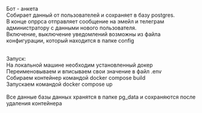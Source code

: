 Бот - анкета
<br>Собирает данный от пользователей и сохраняет в базу postgres.
<br>В конце опррса отправляет сообщение на эмейл и телеграм администратору с данными нового пользователя.
<br>Включение, выключение уведомлений возможны из файла конфигурации, который находится в папке config

<br> Запуск:<br>На локальной машине необходим установленный докер
<br>Переименовываем и вписываем свои значение в файл .env
<br>Собираем контейнер командой docker compose build
<br>Запускаем командой docker compose up
<br><br>Все данные базы данных хранятся в папке pg_data и сохраняются после удаления контейнера
